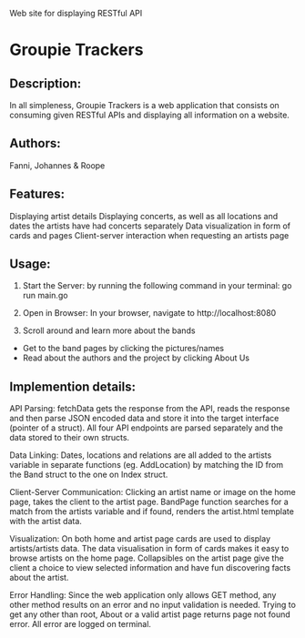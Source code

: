 Web site for displaying RESTful API

# Groupie Trackers

## Description:

In all simpleness, Groupie Trackers is a web application that consists on consuming given RESTful APIs and displaying all information on a website.

## Authors:

Fanni, Johannes & Roope

## Features:

Displaying artist details
Displaying concerts, as well as all locations and dates the artists have had concerts separately
Data visualization in form of cards and pages
Client-server interaction when requesting an artists page

## Usage:

1. Start the Server: by running the following command in your terminal: go run main.go

2. Open in Browser: In your browser, navigate to http://localhost:8080

3. Scroll around and learn more about the bands

- Get to the band pages by clicking the pictures/names
- Read about the authors and the project by clicking About Us

## Implemention details:

API Parsing: fetchData gets the response from the API, reads the response and then parse JSON encoded data and store it into the target interface (pointer of a struct). All four API endpoints are parsed separately and the data stored to their own structs.

Data Linking: Dates, locations and relations are all added to the artists variable in separate functions (eg. AddLocation) by matching the ID from the Band struct to the one on Index struct.

Client-Server Communication: Clicking an artist name or image on the home page, takes the client to the artist page. BandPage function searches for a match from the artists variable and if found, renders the artist.html template with the artist data.

Visualization: On both home and artist page cards are used to display artists/artists data. The data visualisation in form of cards makes it easy to browse artists on the home page. Collapsibles on the artist page give the client a choice to view selected information and have fun discovering facts about the artist.

Error Handling: Since the web application only allows GET method, any other method results on an error and no input validation is needed. Trying to get any other than root, About or a valid artist page returns page not found error. All error are logged on terminal.
